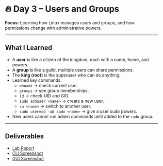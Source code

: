 # 🔥 Day 3 – Users and Groups

**Focus:** Learning how Linux manages users and groups, and how permissions change with administrative powers.  

---

## What I Learned
- A **user** is like a citizen of the kingdom, each with a name, home, and powers.  
- A **group** is like a guild, multiple users can share permissions.  
- The **king (root)** is the superuser who can do anything.  
- Learned key commands:  
  - `whoami` → check current user.  
  - `groups` → see group memberships.  
  - `id` → check UID and GID.  
  - `sudo adduser <name>` → create a new user.  
  - `su <name>` → switch to another user.  
  - `sudo usermod -aG sudo <name>` → give a user sudo powers.  
- New users cannot run admin commands until added to the `sudo` group.  

---

## Deliverables
- [Lab Report](LAB_REPORT.md)  
- [CLI Screenshot](images/cli.png)  
- [GUI Screenshot](images/gui.png)  
